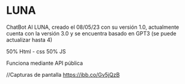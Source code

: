 # LUNA
ChatBot AI LUNA, creado el 08/05/23 con su versión 1.0, actualmente cuenta con la versión 3.0 y se encuentra basado en GPT3 (se puede actualizar hasta 4)

50% Html - css
50% JS

Funciona mediante API pública 

//Capturas de pantalla
https://ibb.co/Gv5jQzB
